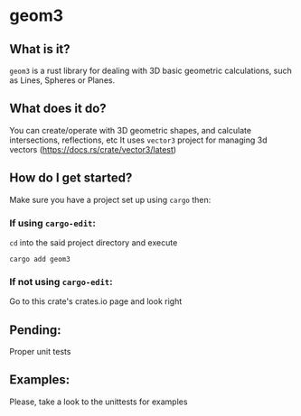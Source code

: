 # geom3

## What is it?
`geom3` is a rust library for dealing with 3D basic geometric calculations, such as Lines, Spheres or Planes.

## What does it do?
You can create/operate with 3D geometric shapes, and calculate intersections, reflections, etc
It uses `vector3` project for managing 3d vectors (https://docs.rs/crate/vector3/latest)

## How do I get started?
Make sure you have a project set up using `cargo` then:

### If using `cargo-edit`: 
`cd` into the said project directory and execute
```
cargo add geom3
```

### If not using `cargo-edit`:
Go to this crate's crates.io page and look right

## Pending:
Proper unit tests

## Examples:
Please, take a look to the unittests for examples
```